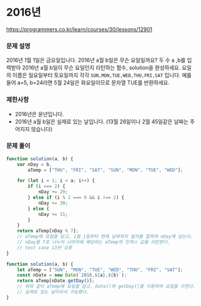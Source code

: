 # 2016년

https://programmers.co.kr/learn/courses/30/lessons/12901

### 문제 설명

2016년 1월 1일은 금요일입니다. 2016년 a월 b일은 무슨 요일일까요? 두 수 a ,b를 입력받아 2016년 a월 b일이 무슨 요일인지 리턴하는 함수, solution을 완성하세요. 요일의 이름은 일요일부터 토요일까지 각각 `SUN,MON,TUE,WED,THU,FRI,SAT` 입니다. 예를 들어 a=5, b=24라면 5월 24일은 화요일이므로 문자열 TUE를 반환하세요.

### 제한사항

- 2016년은 윤년입니다.
- 2016년 a월 b일은 실제로 있는 날입니다. (13월 26일이나 2월 45일같은 날짜는 주어지지 않습니다)

### 문제 풀이

```jsx
function solution(a, b) {
	var nDay = b,
		aTemp = ["THU", "FRI", "SAT", "SUN", "MON", "TUE", "WED"];

	for (let i = 1; i < a; i++) {
		if (i === 2) {
			nDay += 29;
		} else if (i % 2 === 0 && i !== 2) {
			nDay += 30;
		} else {
			nDay += 31;
		}
	}
	return aTemp[nDay % 7];
	// aTemp에 요일을 담고, 1월 1일부터 현재 날짜까지 일자를 합하여 nDay에 담는다.
	// nDay를 7로 나누어 나머지에 해당하는 aTemp의 인덱스 값을 리턴한다.
	// test case 13번 오류
}
```

```jsx
function solution(a, b) {
	let aTemp = ["SUN", "MON", "TUE", "WED", "THU", "FRI", "SAT"];
	const nDate = new Date(`2016,${a},${b}`);
	return aTemp[nDate.getDay()];
	// 위와 같이 aTemp에 요일을 담고, Date()와 getDay()를 이용하여 요일을 구한다.
	// 실제로 있는 날이라서 가능했다.
}
```
